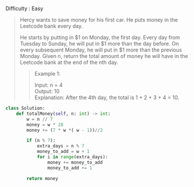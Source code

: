 Difficulty : Easy 

>Hercy wants to save money for his first car. He puts money in the Leetcode bank every day.
>
>He starts by putting in $1 on Monday, the first day. Every day from Tuesday to Sunday, he will put in $1 more than the day before. On every subsequent Monday, he will put in $1 more than the previous Monday.
>Given n, return the total amount of money he will have in the Leetcode bank at the end of the nth day.
>
>>Example 1:  
>>
>>Input: n = 4  
>>Output: 10  
>>Explanation: After the 4th day, the total is 1 + 2 + 3 + 4 = 10.   

```python
class Solution:
    def totalMoney(self, n: int) -> int:
        w = n // 7
        money = w * 28
        money += (7 * w *( w - 1))//2

        if (n % 7):
            extra_days = n % 7
            money_to_add = w + 1
            for i in range(extra_days):
                money += money_to_add
                money_to_add += 1

        return money
```

